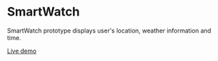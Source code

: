 # SmartWatch
SmartWatch prototype displays user's location, weather information and time.

<a href="https://codepen.io/westdb/pen/rmvYzQ">Live demo</a> 
